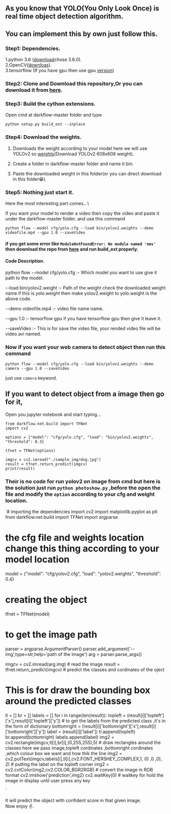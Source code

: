 ## As you know that YOLO(You Only Look Once) is real time object detection algorithm.

## You can implement this by own just follow this.

### Step1: Dependencies.
1.python 3.6 ([download](https://www.python.org/downloads/)chose 3.6.0).  
2.OpenCV([downloas](https://www.lfd.uci.edu/~gohlke/pythonlibs/)).  
3.tensorflow (If you have gpu then use gpu [version](https://www.tensorflow.org/install/))  

### Step2: Clone and Download this repository,Or you can download it from [here](https://github.com/thtrieu/darkflow).

### Step3: Build the cython extensions.
Open cmd at darkflow-master folder and type
```
python setup.py build_ext --inplace
```

### Step4: Download the weights.
1. Downloads the weight according to your model here we will use YOLOv2 so [weights](https://pjreddie.com/darknet/yolo/)(Download YOLOv2 608x608 weight).  

2. Create a folder in darkflow-master folder and name it bin.  

3. Paste the downloaded weight in this folder(or you can direct download in this folder😁).  

### Step5: Nothing just start it.
Here the most interesting part comes...\

If you want your model to render a video then copy the video and paste it under the darkflow-master folder.
and use this command
```
python flow --model cfg/yolo.cfg --load bin/yolov2.weights --demo videofile.mp4 --gpu 1.0 --saveVideo
```
#### if you get some error like `ModuleNotFoundError: No module named 'nms'` then download the repo from [here](https://github.com/thtrieu/darkflow) and run build_ext properly.

#### Code Description.
python flow --model cfg/yolo.cfg :- Which model you want to use give it path to the model.  

--load bin/yolov2.weight :- Path of the weight check the downloaded weight name if this is yolo.weight then make yolov2.weight to yolo.weight is the above code.

--demo videofile.mp4  :- video file name name.

--gpu 1.0 :- tensorflow gpu if you have tensorflow gpu then give it leave it.

--saveVideo :- This is for save the video file, your rended video file will be video.avi named.

### Now if you want your web camera to detect object then run this command
```
python flow --model cfg/yolo.cfg --load bin/yolov2.weights --demo camera --gpu 1.0 --saveVideo
```

just use ```camera``` keyword.


## If you want to detect object from a image then go for it,
Open you jupyter notebook and start typing...
```
from darkflow.net.build import TFNet
import cv2

options = {"model": "cfg/yolo.cfg", "load": "bin/yolov2.weights", "threshold": 0.3}

tfnet = TFNet(options)

imgcv = cv2.imread("./sample_img/dog.jpg")
result = tfnet.return_predict(imgcv)
print(result)
```

### Their is no code for run yolov2 on image from cmd but here is the solution just run `python photoshow.py` ,before the open the file and modify the `option` according to your cfg and weight location.


`# importing the dependencies
import cv2
import matplotlib.pyplot as plt
from darkflow.net.build import TFNet
import argparse

# the cfg file and weights location change this thing according to your model location
model = {"model": "cfg/yolov2.cfg",
           "load": "yolov2.weights",
           "threshold": 0.4}

# creating the object
tfnet = TFNet(model)

# to get the image path
parser = argparse.ArgumentParser()
parser.add_argument('--img',type=str,help='path of the image')
arg = parser.parse_args()

imgcv = cv2.imread(arg.img) # read the image
result = tfnet.return_predict(imgcv) # predict the classes and cordinates of the oject

# This is for draw the bounding box around the predicted classes 
tl = []
br = []
labels = []
for i in range(len(result)):
    topleft = (result[i]['topleft']['x'],result[i]['topleft']['y']) # to get the labels from the predicted class ,it's in the form of dictionary
    bottomright = (result[i]['bottomright']['x'],result[i]['bottomright']['y'])
    label = (result[i]['label'])
    tl.append(topleft)
    br.append(bottomright)
    labels.append(label)
    img2 = cv2.rectangle(imgcv,tl[i],br[i],(0,255,255),5) # draw rectangles around the classes here we pass image,topleft cordinates ,bottomright cordinates ,which colour box we want and how thik the line
    img2 = cv2.putText(imgcv,labels[i],tl[i],cv2.FONT_HERSHEY_COMPLEX,1, (0 ,0 ,0), 2) # putting the label on the topleft corner
img2 = cv2.cvtColor(img2,cv2.COLOR_BGR2RGB)  # convert the image in RGB format
cv2.imshow('prediction',img2)
cv2.waitKey(0) # waitkey for hold the image in display until user press any key

`

It will predict the object with confident score in that given image.   
Now enjoy ✌.


